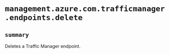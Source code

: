 # `management.azure.com.trafficmanager.endpoints.delete`

## `summary`
Deletes a Traffic Manager endpoint.


